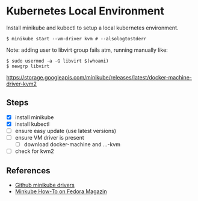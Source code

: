 
# Kubernetes Local Environment

Install minikube and kubectl to setup a local kubernetes environment.

```
$ minikube start --vm-driver kvm # --alsologtostderr
```

Note: adding user to libvirt group fails atm, running manually like:

```
$ sudo usermod -a -G libvirt $(whoami)
$ newgrp libvirt
```

https://storage.googleapis.com/minikube/releases/latest/docker-machine-driver-kvm2

## Steps

- [x] install minikube
- [x] install kubectl
- [ ] ensure easy update (use latest versions)
- [ ] ensure VM driver is present
  - [ ] download docker-machine and ...-kvm
- [ ] check for kvm2

## References

- [Github minikube drivers][1]
- [Minkube How-To on Fedora Magazin][2]

[1]: https://github.com/kubernetes/minikube/blob/master/docs/drivers.md#kvm-driver
[2]: https://fedoramagazine.org/minikube-kubernetes/

